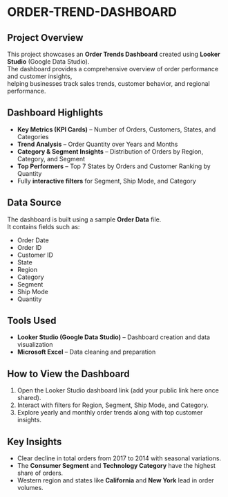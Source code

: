 # ORDER-TREND-DASHBOARD

## Project Overview  
This project showcases an **Order Trends Dashboard** created using **Looker Studio** (Google Data Studio).  
The dashboard provides a comprehensive overview of order performance and customer insights,  
helping businesses track sales trends, customer behavior, and regional performance.  

## Dashboard Highlights  
- **Key Metrics (KPI Cards)** – Number of Orders, Customers, States, and Categories  
- **Trend Analysis** – Order Quantity over Years and Months  
- **Category & Segment Insights** – Distribution of Orders by Region, Category, and Segment  
- **Top Performers** – Top 7 States by Orders and Customer Ranking by Quantity  
- Fully **interactive filters** for Segment, Ship Mode, and Category  
 

## Data Source  
The dashboard is built using a sample **Order Data** file.  
It contains fields such as:  
- Order Date  
- Order ID  
- Customer ID  
- State  
- Region  
- Category  
- Segment  
- Ship Mode  
- Quantity  


## Tools Used  
- **Looker Studio (Google Data Studio)** – Dashboard creation and data visualization  
- **Microsoft Excel** – Data cleaning and preparation  

## How to View the Dashboard  
1. Open the Looker Studio dashboard link (add your public link here once shared).  
2. Interact with filters for Region, Segment, Ship Mode, and Category.  
3. Explore yearly and monthly order trends along with top customer insights.  

## Key Insights  
- Clear decline in total orders from 2017 to 2014 with seasonal variations.  
- The **Consumer Segment** and **Technology Category** have the highest share of orders.  
- Western region and states like **California** and **New York** lead in order volumes.  
